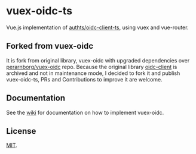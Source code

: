 # vuex-oidc-ts

Vue.js implementation of [authts/oidc-client-ts](https://github.com/authts/oidc-client-ts), using vuex and vue-router.

## Forked from vuex-oidc

It is fork from original library, vuex-oidc with upgraded dependencies over [perarnborg/vuex-oidc](https://github.com/perarnborg/vuex-oidc) repo. Because the original library [oidc-client](https://github.com/IdentityModel/oidc-client) is archived and not in maintenance mode, I decided to fork it and publish vuex-oidc-ts, PRs and Contributions to improve it are welcome.

## Documentation

See the [wiki](https://github.com/mrhammadasif/vuex-oidc-ts/wiki) for documentation on how to implement vuex-oidc.

## License

[MIT](LICENSE).
